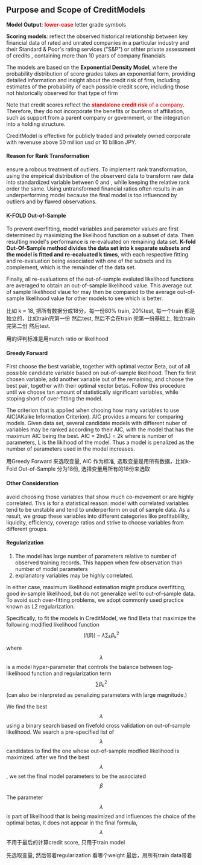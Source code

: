 ## Purpose and Scope of CreditModels

**Model Output**: <span style="color:red">**lower-case**</span> letter grade symbols

**Scoring models**: reflect the observed historical relationship between key financial data of rated and 
unrated companies in a particular industry and their Standard & Poor's rating services ("S&P") or othter private assessment of credits
, containing more than 10 years of company financials

The models are based on the **Exponential Density Model**, where the probability distribution of score grades takes an exponential form, 
providing detailed information and insight about the credit risk of firm, including estimates of the probability of each possible credit
score, including those not historically observed for that type of firm

Note that credit scores reflect the <span style="color:red"> **standalone credit risk** of a company</span>. Therefore, they do not incorporate the benefits 
or burdens of affiliation, such as support from a parent company or government, or the integration into a holding structure.

CreditModel is effective for publicly traded and privately owned corporate with revenuse above 50 million usd or 10 billion JPY. 


#### Reason for Rank Transformation


ensure a robous treatment of outliers. To implement rank transformation, using the empirical distribution of the observerd data to transform raw data into standardized variable between 0 and , while keeping the relative rank order the same. Using untransformed financial ratios often results in an underperforming model because the final model is too influenced by outliers and by flawed observations.


#### K-FOLD Out-of-Sample 

To prevent overfitting, model variables and parameter values are first determined by maximizing the likelihood function on a subset of data. Then resulting model's performance is re-evaluated on remaining data set. **K-fold Out-Of-Sample method divides the data set into k separate subsets and the model is fitted and re-ecaluated k times**, with each respective fitting and re-evaluation being associated with one of the subsets and its complement, which is the remainder of the data set.

Finally, all re-evaluations of the out-of-sample evaluted likelihood functions are averaged to obtain an out-of-sample likelihood value. This average out of sample likelihood vlaue for may then be compared to the average out-of-sample likelihood value for other models to see which is better.

比如 k = 18, 把所有数据分成18分，每一份80% train, 20%test, 每一个train 都是独立的，比如train完第一份 然后test, 然后不会在train 完第一份基础上,  独立train 完第二份 然后test. 

用的评判标准是用match ratio or likelihood 


#### Greedy Forward

First choose the best variable, together with optimal vector Beta, out of all possible candidate variable based on out-of-sample likelihood. Then fix first chosen variable, add another variable out of the remaining, and choose the best pair, together with their optimal vector betas. Follow this procedure until we choose tan amount of statistically significant variables, while stoping short of over-fitting the model.

The criterion that is applied when chooing how many variables to use AIC(AKaike Information Criterion). AIC provides a means for comparing models. Given data set, several candidate models with different nuber of variables may be ranked according to their AIC, with the model that has the maximum AIC being the best. AIC = 2ln(L) = 2k where is number of parameters, L is the likihood of the model. Thus a model is penalized as the number of parameters used in the model increases.

用Greedy Forward 来选取变量, AIC 作为标准, 选取变量是用所有数据，比如k-Fold Out-of-Sample 分为18份, 选择变量用所有的18份来选取

#### Other Consideration

avoid choosing those variables that show much co-movement or are highly correlated. This is for a statistical reason: model with correlated variables tend to be unstable and tend to underperform on out of sample data. As a result, we group these variables into different categories like profitablility, liquidity, efficiency, coverage ratios and strive to choose variables from different groups.



#### Regularization 


1. The model has large number of parameters relative to number of observed training records. This happen when few observation than number of model parameters
2. explanatory variables may be highly correlated. 

In either case, maximum likelihood estimation might produce overfitting, good in-sample likelihood, but do not generalize well to out-of-sample data. To avoid such over-fitting problems, we adopt commonly used practice known as L2 regularization. 

Specifically, to fit the models in CreditModel, we find Beta that maximize the following modified likelihood function $$ \left( l \left( \beta \right) \right) - \lambda \sum_k \beta_k^2 $$

where $$\lambda$$ is a model hyper-parameter that controls the balance between log-likelihood function and regularization term $$\sum \beta_k^2 $$ (can also be interpreted as penalizing parameters with large magnitude.)

We find the best $$\lambda$$ using a binary search based on fivefold cross validation on out-of-sample likelihood. We search a pre-specified list of  $$\lambda$$ candidates to find the one whose out-of-sample modfied likelihood is maximized. after we find the best $$\lambda$$, we set the final model parameters to be the associated $$\beta$$

The parameter $$\lambda$$is part of likelihood that is being maximized and influences the choice of the optimal betas, it does not appear in the final formula, $$\lambda$$ 不用于最后的计算credit score, 只用于train model


先选取变量, 然后带着regularization 看哪个weight 最后，用所有train data带着










